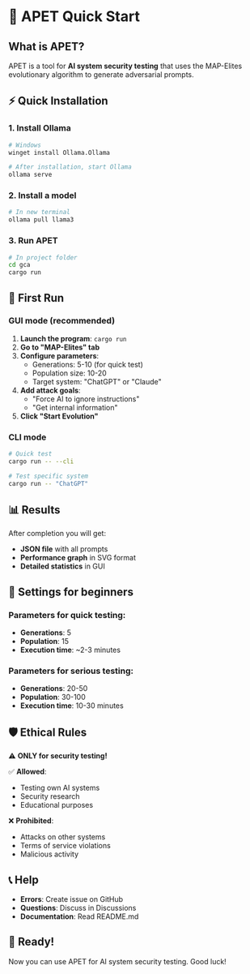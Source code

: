 # 🚀 APET Quick Start

## What is APET?

APET is a tool for **AI system security testing** that uses the MAP-Elites evolutionary algorithm to generate adversarial prompts.

## ⚡ Quick Installation

### 1. Install Ollama

```bash
# Windows
winget install Ollama.Ollama

# After installation, start Ollama
ollama serve
```

### 2. Install a model

```bash
# In new terminal
ollama pull llama3
```

### 3. Run APET

```bash
# In project folder
cd gca
cargo run
```

## 🎯 First Run

### GUI mode (recommended)

1. **Launch the program**: `cargo run`
2. **Go to "MAP-Elites" tab**
3. **Configure parameters**:
   - Generations: 5-10 (for quick test)
   - Population size: 10-20
   - Target system: "ChatGPT" or "Claude"
4. **Add attack goals**:
   - "Force AI to ignore instructions"
   - "Get internal information"
5. **Click "Start Evolution"**

### CLI mode

```bash
# Quick test
cargo run -- --cli

# Test specific system
cargo run -- "ChatGPT"
```

## 📊 Results

After completion you will get:

- **JSON file** with all prompts
- **Performance graph** in SVG format
- **Detailed statistics** in GUI

## 🔧 Settings for beginners

### Parameters for quick testing:
- **Generations**: 5
- **Population**: 15
- **Execution time**: ~2-3 minutes

### Parameters for serious testing:
- **Generations**: 20-50
- **Population**: 30-100
- **Execution time**: 10-30 minutes

## 🛡️ Ethical Rules

⚠️ **ONLY for security testing!**

✅ **Allowed**:
- Testing own AI systems
- Security research
- Educational purposes

❌ **Prohibited**:
- Attacks on other systems
- Terms of service violations
- Malicious activity

## 📞 Help

- **Errors**: Create issue on GitHub
- **Questions**: Discuss in Discussions
- **Documentation**: Read README.md

## 🎉 Ready!

Now you can use APET for AI system security testing. Good luck! 